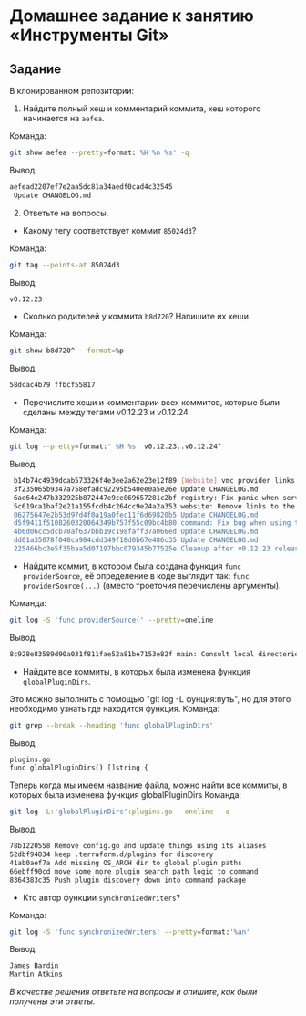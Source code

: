 # Домашнее задание к занятию «Инструменты Git»

## Задание

В клонированном репозитории:

1. Найдите полный хеш и комментарий коммита, хеш которого начинается на `aefea`.

Команда:
```bash
git show aefea --pretty=format:'%H %n %s' -q
```
Вывод:
```bash
aefead2207ef7e2aa5dc81a34aedf0cad4c32545
 Update CHANGELOG.md
```

2. Ответьте на вопросы.

* Какому тегу соответствует коммит `85024d3`?

Команда:
```bash
git tag --points-at 85024d3
```
Вывод:
```bash
v0.12.23
```

* Сколько родителей у коммита `b8d720`? Напишите их хеши.

Команда:
```bash
git show b8d720^ --format=%p
```
Вывод:
```bash
58dcac4b79 ffbcf55817
```

* Перечислите хеши и комментарии всех коммитов, которые были сделаны между тегами  v0.12.23 и v0.12.24.

Команда:
```bash
git log --pretty=format:' %H %s' v0.12.23..v0.12.24^
```
Вывод:
```bash
 b14b74c4939dcab573326f4e3ee2a62e23e12f89 [Website] vmc provider links
 3f235065b9347a758efadc92295b540ee0a5e26e Update CHANGELOG.md
 6ae64e247b332925b872447e9ce869657281c2bf registry: Fix panic when server is unreachable
 5c619ca1baf2e21a155fcdb4c264cc9e24a2a353 website: Remove links to the getting started guide's old location
 06275647e2b53d97d4f0a19a0fec11f6d69820b5 Update CHANGELOG.md
 d5f9411f5108260320064349b757f55c09bc4b80 command: Fix bug when using terraform login on Windows
 4b6d06cc5dcb78af637bbb19c198faff37a066ed Update CHANGELOG.md
 dd01a35078f040ca984cdd349f18d0b67e486c35 Update CHANGELOG.md
 225466bc3e5f35baa5d07197bbc079345b77525e Cleanup after v0.12.23 release
```

* Найдите коммит, в котором была создана функция `func providerSource`, её определение в коде выглядит так: `func providerSource(...)` (вместо троеточия перечислены аргументы).

Команда:
```bash
git log -S 'func providerSource(' --pretty=oneline
```
Вывод:
```bash
8c928e83589d90a031f811fae52a81be7153e82f main: Consult local directories as potential mirrors of providers
```

* Найдите все коммиты, в которых была изменена функция `globalPluginDirs`.

Это можно выполнить с помощью "git log -L фунция:путь", но для этого необходимо узнать где находится функция.
Команда:
```bash
git grep --break --heading 'func globalPluginDirs'
```
Вывод:
```bash
plugins.go
func globalPluginDirs() []string {
```
Теперь когда мы имеем название файла, можно найти все коммиты, в которых была изменена функция globalPluginDirs
Команда:
```bash
git log -L:'globalPluginDirs':plugins.go --oneline  -q
```
Вывод:
```bash
78b1220558 Remove config.go and update things using its aliases
52dbf94834 keep .terraform.d/plugins for discovery
41ab0aef7a Add missing OS_ARCH dir to global plugin paths
66ebff90cd move some more plugin search path logic to command
8364383c35 Push plugin discovery down into command package
```

* Кто автор функции `synchronizedWriters`? 

Команда:
```bash
git log -S 'func synchronizedWriters' --pretty=format:'%an'
```
Вывод:
```bash
James Bardin
Martin Atkins
```
*В качестве решения ответьте на вопросы и опишите, как были получены эти ответы.*
